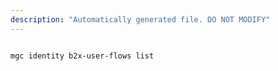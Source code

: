 ```yaml
---
description: "Automatically generated file. DO NOT MODIFY"
---
```


```cli

mgc identity b2x-user-flows list

```